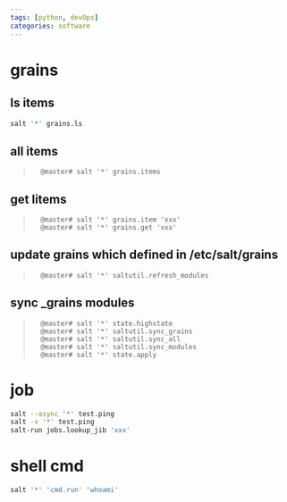 ```yaml
---
tags: [python, devOps]
categories: software 	
---
```

# grains

## ls items
```sh
salt '*' grains.ls
```

## all items
>		@master# salt '*' grains.items

## get litems
>		@master# salt '*' grains.item 'xxx'
>		@master# salt '*' grains.get 'xxx'

## update grains which defined in /etc/salt/grains
>		@master# salt '*' saltutil.refresh_modules

## sync _grains modules
>		@master# salt '*' state.highstate
>		@master# salt '*' saltutil.sync_grains
>		@master# salt '*' saltutil.sync_all
>		@master# salt '*' saltutil.sync_modules
>		@master# salt '*' state.apply

## 

# job
```sh
salt --async '*' test.ping
salt -v '*' test.ping
salt-run jobs.lookup_jib 'xxx'
```
# shell cmd
```sh
salt '*' 'cmd.run' 'whoami'
```